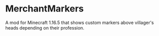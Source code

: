 # MerchantMarkers
A mod for Minecraft 1.16.5 that shows custom markers above villager's heads depending on their profession.

